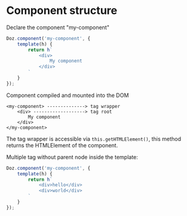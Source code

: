 # Component structure

Declare the component "my-component"

```js
Doz.component('my-component', {
    template(h) {
        return h`
            <div>
                My component
            </div>
        `
    }
});
```

Component compiled and mounted into the DOM

```   
<my-component> --------------> tag wrapper
    <div> -------------------> tag root
        My component
    </div>
</my-component>
```

The tag wrapper is accessible via `this.getHTMLElement()`, 
this method returns the HTMLElement of the component.

Multiple tag without parent node inside the template:

```js
Doz.component('my-component', {
    template(h) {
        return h`
            <div>hello</div>
            <div>world</div>
        `
    }
});
```
